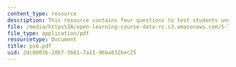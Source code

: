 ```yaml
---
content_type: resource
description: This resource contains four questions to test students understanding.
file: /media/https%3A/open-learning-course-data-rc.s3.amazonaws.com/5-74-introductory-quantum-mechanics-ii-spring-2004/2dc0003b28b736617a1196ba032bec25_ps6.pdf
file_type: application/pdf
resourcetype: Document
title: ps6.pdf
uid: 2dc0003b-28b7-3661-7a11-96ba032bec25
---
```

